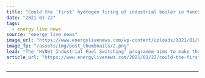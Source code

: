 ```yaml
---
title: "Could the ‘first’ hydrogen firing of industrial boiler in Manchester hold the key to UK’s decarbonisation?"
date: "2021-01-22"
tags: 
  - energy live news
source: "energy live news"
image_url: "https://www.energylivenews.com/wp-content/uploads/2021/01/hynetnw_3d_map_720x412.png"
image_fp: "/assets/img/post_thumbnails/2.png"
lead: "The ‘HyNet Industrial Fuel Switching’ programme aims to make the industry confident to make the switch from natural gas to hydrogen "
article_url: "https://www.energylivenews.com/2021/01/22/could-the-first-hydrogen-firing-of-industrial-boiler-in-manchester-hold-the-key-to-uks-decarbonisation/"
---
```


---

